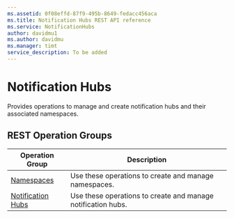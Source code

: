 ```yaml
---
ms.assetid: 0f08effd-87f9-495b-8649-fedacc456aca
ms.title: Notification Hubs REST API reference
ms.service: NotificationHubs
author: davidmu1
ms.author: davidmu
ms.manager: timt
service_description: To be added
---
```


# Notification Hubs

Provides operations to manage and create notification hubs and their associated namespaces.

## REST Operation Groups

| Operation Group | Description |
|-----------------|-------------|
| [Namespaces](xref:management.azure.com.notificationhubs.namespaces) | Use these operations to create and manage namespaces. |
| [Notification Hubs](xref:management.azure.com.notificationhubs.notificationhubs) | Use these operations to create and manage notification hubs. |
